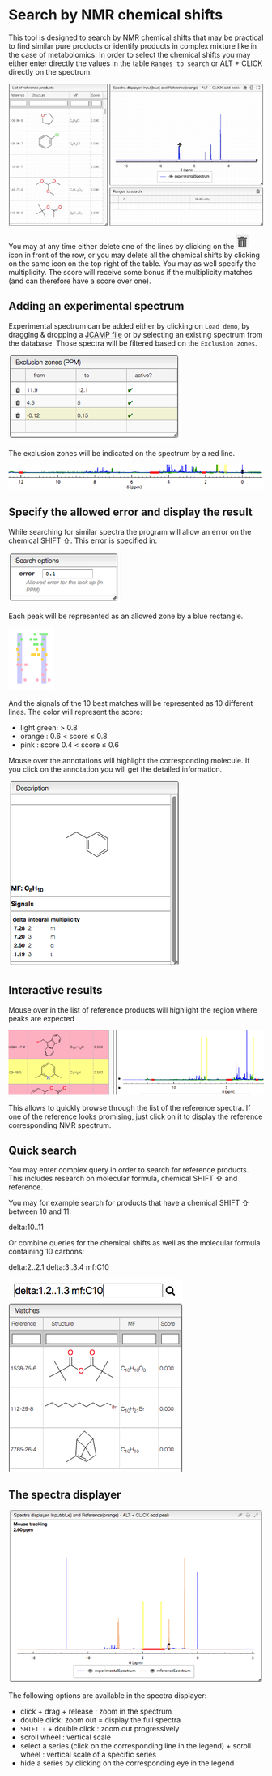 # Search by NMR chemical shifts

This tool is designed to search by NMR chemical shifts that may be practical to find similar pure products or identify products in complex mixture like in the case of metabolomics. In order to select the chemical shifts you may either enter directly the values in the table `Ranges to search` or ALT + CLICK directly on the spectrum.

![rangeSearch](images/range_search.gif)

You may at any time either delete one of the lines by clicking on the ![trash](images/trash_icon.png) icon in front of the row, or you may delete all the chemical shifts by clicking on the same icon on the top right of the table. You may as well specify the multiplicity. The score will receive some bonus if the multiplicity matches (and can therefore have a score over one).

## Adding an experimental spectrum

Experimental spectrum can be added either by clicking on `Load demo`, by dragging & dropping a [JCAMP file](../../includes/jcamp/README.md) or by selecting an existing spectrum from the database. Those spectra will be filtered based on the `Exclusion zones`.

![](images/image3.png)

The exclusion zones will be indicated on the spectrum by a red line.

![](images/image5.png)

## Specify the allowed error and display the result

While searching for similar spectra the program will allow an error on the chemical SHIFT ⇧. This error is specified in:

![](images/image7.png)

Each peak will be represented as an allowed zone by a blue rectangle.

![](images/image8.png)

And the signals of the 10 best matches will be represented as 10 different lines. The color will represent the score:

- light green: $>$ 0.8
- orange : 0.6 $<$ score $\leq$ 0.8
- pink : score 0.4 $<$ score $\leq$ 0.6

Mouse over the annotations will highlight the corresponding molecule. If you click on the annotation you will get the detailed information.

![](images/image4.png)

## Interactive results

Mouse over in the list of reference products will highlight the region where peaks are expected

![](images/image2.png)

This allows to quickly browse through the list of the reference spectra. If one of the reference looks promising, just click on it to display the reference corresponding NMR spectrum.

## Quick search

You may enter complex query in order to search for reference products. This includes research on molecular formula, chemical SHIFT ⇧ and reference.

You may for example search for products that have a chemical SHIFT ⇧ between 10 and 11:

delta:10..11

Or combine queries for the chemical shifts as well as the molecular formula containing 10 carbons:

delta:2..2.1 delta:3..3.4 mf:C10

![](images/image6.png)

## The spectra displayer

![](images/image1.png)

The following options are available in the spectra displayer:

- click + drag + release : zoom in the spectrum
- double click: zoom out = display the full spectra
- `SHIFT ⇧` + double click : zoom out progressively
- scroll wheel : vertical scale
- select a series (click on the corresponding line in the legend) + scroll wheel : vertical scale of a specific series
- hide a series by clicking on the corresponding eye in the legend
